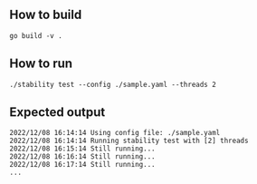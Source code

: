 
## How to build

```shell
go build -v .
```


## How to run

```shell
./stability test --config ./sample.yaml --threads 2
```

## Expected output

```
2022/12/08 16:14:14 Using config file: ./sample.yaml
2022/12/08 16:14:14 Running stability test with [2] threads
2022/12/08 16:15:14 Still running...
2022/12/08 16:16:14 Still running...
2022/12/08 16:17:14 Still running...
...
```